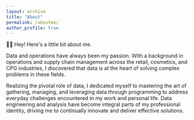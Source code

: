```yaml
---
layout: archive
title: "About"
permalink: /aboutme/
author_profile: true
---
```


👨‍🔧 Hey! Here's a little bit about me.

Data and operations have always been my passion. With a background in operations and supply chain management across the retail, cosmetics, and CPG industries, I discovered that data is at the heart of solving complex problems in these fields.

Realizing the pivotal role of data, I dedicated myself to mastering the art of gathering, managing, and leveraging data through programming to address everyday challenges encountered in my work and personal life. Data engineering and analysis have become integral parts of my professional identity, driving me to continually innovate and deliver effective solutions.
